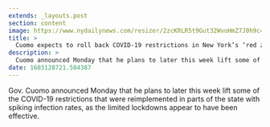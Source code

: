 ```yaml
--- 
extends: _layouts.post 
section: content 
image: https://www.nydailynews.com/resizer/2zcKRLR5t9Gut32WvoHmZ7J0h9c=/1200x0/top/cloudfront-us-east-1.images.arcpublishing.com/tronc/ZPBGZGK2GZH5NHLNB3IZYV35BQ.jpg 
title: > 
  Cuomo expects to roll back COVID-19 restrictions in New York’s ‘red zones’ this week 
description: > 
  Cuomo announced Monday that he plans to later this week lift some of the COVID-19 restrictions that were reimplemented in parts of the state with spiking infection rates, as the limited lockdowns appear to have been effective. 
date: 1603128721.504387 
--- 
```

<div><p class=""> Gov. Cuomo announced Monday that he plans to later this week lift some of the COVID-19 restrictions that were reimplemented in parts of the state with spiking infection rates, as the limited lockdowns appear to have been effective.</p> </div>